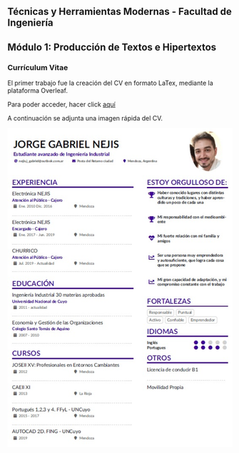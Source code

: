 ## Técnicas y Herramientas Modernas - Facultad de Ingeniería
## Módulo 1: Producción de Textos e Hipertextos
### Currículum Vitae
El primer trabajo fue la creación del CV en formato LaTex, mediante la plataforma Overleaf.

Para poder acceder, hacer click [aquí](https://github.com/GabrielNejis/GabrielNejis/tree/main/CV) 

A continuación se adjunta una imagen rápida del CV.

![](CVgabi.jpg)


